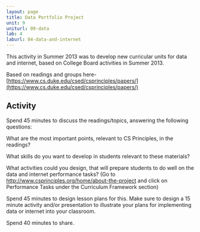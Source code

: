 ```yaml
---
layout: page
title: Data Portfolio Project
unit: 9
uniturl: 09-data
lab: 4
laburl: 04-data-and-internet
---
```


This activity in Summer 2013 was to develop new curricular units for data and internet, based on College Board activities in Summer 2013.
 
Based on readings and groups here- [https://www.cs.duke.edu/csed/csprinciples/papers/](https://www.cs.duke.edu/csed/csprinciples/papers/)


Activity
-----
 
Spend 45 minutes to discuss the readings/topics, answering the following questions:
 
What are the most important points, relevant to CS Principles, in the readings?
 
What skills do you want to develop in students relevant to these materials?
 
What activities could you design,  that will prepare students to do well on the data and internet performance tasks? (Go to http://www.csprinciples.org/home/about-the-project and click on Performance Tasks under the Curriculum Framework section)
 
Spend 45 minutes to design lesson plans for this. Make sure to design a 15 minute activity and/or presentation to illustrate your plans for implementing data or internet into your classroom.
 
Spend 40 minutes to share.

